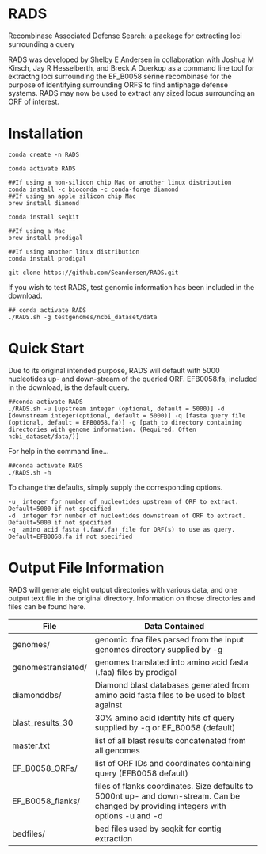 # RADS
Recombinase Associated Defense Search: a package for extracting loci surrounding a query


RADS was developed by Shelby E Andersen in collaboration with Joshua M Kirsch, Jay R Hesselberth, and Breck A Duerkop as a command line tool for extractng loci surrounding the EF_B0058 serine recombinase for the purpose of identifying surrounding ORFS to find antiphage defense systems. RADS may now be used to extract any sized locus surrounding an ORF of interest.

# Installation

```{bash}
conda create -n RADS

conda activate RADS

##If using a non-silicon chip Mac or another linux distribution
conda install -c bioconda -c conda-forge diamond
##If using an apple silicon chip Mac
brew install diamond

conda install seqkit

##If using a Mac
brew install prodigal

##If using another linux distribution
conda install prodigal

git clone https://github.com/Seandersen/RADS.git
```

If you wish to test RADS, test genomic information has been included in the download.
```{bash}
## conda activate RADS
./RADS.sh -g testgenomes/ncbi_dataset/data
```

# Quick Start
Due to its original intended purpose, RADS will default with 5000 nucleotides up- and down-stream of the queried ORF. EFB0058.fa, included in the download, is the default query. 

```{bash}
##conda activate RADS
./RADS.sh -u [upstream integer (optional, default = 5000)] -d [downstream integer(optional, default = 5000)] -q [fasta query file (optional, default = EFB0058.fa)] -g [path to directory containing directories with genome information. (Required. Often ncbi_dataset/data/)]
```

For help in the command line...
```{bash}
##conda activate RADS
./RADS.sh -h
```

To change the defaults, simply supply the corresponding options.
```{bash}
-u	integer for number of nucleotides upstream of ORF to extract. Default=5000 if not specified
-d	integer for number of nucleotides downstream of ORF to extract. Default=5000 if not specified
-q	amino acid fasta (.faa/.fa) file for ORF(s) to use as query. Default=EFB0058.fa if not specified
```

# Output File Information
RADS will generate eight output directories with various data, and one output text file in the original directory. Information on those directories and files can be found here.

| File | Data Contained |
| --- | --- |
| genomes/ | genomic .fna files parsed from the input genomes directory supplied by -g |
| genomestranslated/ | genomes translated into amino acid fasta (.faa) files by prodigal |
| diamonddbs/ | Diamond blast databases generated from amino acid fasta files to be used to blast against |
| blast_results_30 | 30% amino acid identity hits of query supplied by -q or EF_B0058 (default) |
| master.txt | list of all blast results concatenated from all genomes |
| EF_B0058_ORFs/ | list of ORF IDs and coordinates containing query (EFB0058 default) |
| EF_B0058_flanks/ | files of flanks coordinates. Size defaults to 5000nt up- and down-stream. Can be changed by providing integers with options -u and -d |
| bedfiles/ | bed files used by seqkit for contig extraction |
